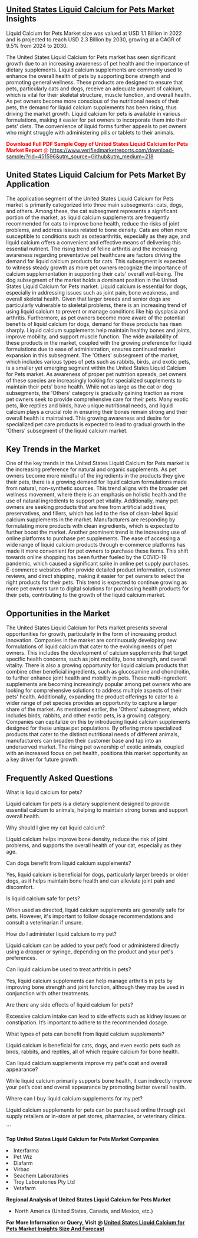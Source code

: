 <h2><a href="https://www.verifiedmarketreports.com/download-sample/?rid=451596&amp;utm_source=Github&amp;utm_medium=218" target="_blank">United States Liquid Calcium for Pets Market</a> Insights</h2><p>Liquid Calcium for Pets Market size was valued at USD 1.1 Billion in 2022 and is projected to reach USD 2.3 Billion by 2030, growing at a CAGR of 9.5% from 2024 to 2030.</p><p> <p>The United States Liquid Calcium for Pets market has seen significant growth due to an increasing awareness of pet health and the importance of dietary supplements. Liquid calcium supplements are commonly used to enhance the overall health of pets by supporting bone strength and promoting general wellness. These products are designed to ensure that pets, particularly cats and dogs, receive an adequate amount of calcium, which is vital for their skeletal structure, muscle function, and overall health. As pet owners become more conscious of the nutritional needs of their pets, the demand for liquid calcium supplements has been rising, thus driving the market growth. Liquid calcium for pets is available in various formulations, making it easier for pet owners to incorporate them into their pets' diets. The convenience of liquid forms further appeals to pet owners who might struggle with administering pills or tablets to their animals. <p><span class=""><span style="color: #ff0000;"><strong>Download Full PDF Sample Copy of United States Liquid Calcium for Pets Market Report</strong> @ </span><a href="https://www.verifiedmarketreports.com/download-sample/?rid=451596&amp;utm_source=Github&amp;utm_medium=218" target="_blank">https://www.verifiedmarketreports.com/download-sample/?rid=451596&amp;utm_source=Github&amp;utm_medium=218</a></span></p></p> <h2>United States Liquid Calcium for Pets Market By Application</h2> <p>The application segment of the United States Liquid Calcium for Pets market is primarily categorized into three main subsegments: cats, dogs, and others. Among these, the cat subsegment represents a significant portion of the market, as liquid calcium supplements are frequently recommended for cats to improve bone health, reduce the risks of joint problems, and address issues related to bone density. Cats are often more susceptible to conditions such as osteoarthritis, especially as they age, and liquid calcium offers a convenient and effective means of delivering this essential nutrient. The rising trend of feline arthritis and the increasing awareness regarding preventative pet healthcare are factors driving the demand for liquid calcium products for cats. This subsegment is expected to witness steady growth as more pet owners recognize the importance of calcium supplementation in supporting their cats' overall well-being. The dog subsegment of the market holds a dominant position in the United States Liquid Calcium for Pets market. Liquid calcium is essential for dogs, especially in addressing issues such as joint pain, bone weakness, and overall skeletal health. Given that larger breeds and senior dogs are particularly vulnerable to skeletal problems, there is an increasing trend of using liquid calcium to prevent or manage conditions like hip dysplasia and arthritis. Furthermore, as pet owners become more aware of the potential benefits of liquid calcium for dogs, demand for these products has risen sharply. Liquid calcium supplements help maintain healthy bones and joints, improve mobility, and support muscle function. The wide availability of these products in the market, coupled with the growing preference for liquid formulations due to ease of administration, ensures continued market expansion in this subsegment. The 'Others' subsegment of the market, which includes various types of pets such as rabbits, birds, and exotic pets, is a smaller yet emerging segment within the United States Liquid Calcium for Pets market. As awareness of proper pet nutrition spreads, pet owners of these species are increasingly looking for specialized supplements to maintain their pets' bone health. While not as large as the cat or dog subsegments, the 'Others' category is gradually gaining traction as more pet owners seek to provide comprehensive care for their pets. Many exotic pets, like reptiles and birds, have unique nutritional needs, and liquid calcium plays a crucial role in ensuring their bones remain strong and their overall health is maintained. This growing awareness and desire for specialized pet care products is expected to lead to gradual growth in the 'Others' subsegment of the liquid calcium market. <h2>Key Trends in the Market</h2> <p>One of the key trends in the United States Liquid Calcium for Pets market is the increasing preference for natural and organic supplements. As pet owners become more mindful of the ingredients in the products they give their pets, there is a growing demand for liquid calcium formulations made from natural, non-synthetic sources. This trend aligns with the broader pet wellness movement, where there is an emphasis on holistic health and the use of natural ingredients to support pet vitality. Additionally, many pet owners are seeking products that are free from artificial additives, preservatives, and fillers, which has led to the rise of clean-label liquid calcium supplements in the market. Manufacturers are responding by formulating more products with clean ingredients, which is expected to further boost the market. Another prominent trend is the increasing use of online platforms to purchase pet supplements. The ease of accessing a wide range of liquid calcium products through e-commerce platforms has made it more convenient for pet owners to purchase these items. This shift towards online shopping has been further fueled by the COVID-19 pandemic, which caused a significant spike in online pet supply purchases. E-commerce websites often provide detailed product information, customer reviews, and direct shipping, making it easier for pet owners to select the right products for their pets. This trend is expected to continue growing as more pet owners turn to digital solutions for purchasing health products for their pets, contributing to the growth of the liquid calcium market. <h2>Opportunities in the Market</h2> <p>The United States Liquid Calcium for Pets market presents several opportunities for growth, particularly in the form of increasing product innovation. Companies in the market are continuously developing new formulations of liquid calcium that cater to the evolving needs of pet owners. This includes the development of calcium supplements that target specific health concerns, such as joint mobility, bone strength, and overall vitality. There is also a growing opportunity for liquid calcium products that combine other beneficial ingredients, such as glucosamine and chondroitin, to further enhance joint health and mobility in pets. These multi-ingredient supplements are becoming increasingly popular among pet owners who are looking for comprehensive solutions to address multiple aspects of their pets' health. Additionally, expanding the product offerings to cater to a wider range of pet species provides an opportunity to capture a larger share of the market. As mentioned earlier, the 'Others' subsegment, which includes birds, rabbits, and other exotic pets, is a growing category. Companies can capitalize on this by introducing liquid calcium supplements designed for these unique pet populations. By offering more specialized products that cater to the distinct nutritional needs of different animals, manufacturers can broaden their customer base and tap into an underserved market. The rising pet ownership of exotic animals, coupled with an increased focus on pet health, positions this market opportunity as a key driver for future growth. <h2>Frequently Asked Questions</h2> <p>What is liquid calcium for pets?</p> <p>Liquid calcium for pets is a dietary supplement designed to provide essential calcium to animals, helping to maintain strong bones and support overall health.</p> <p>Why should I give my cat liquid calcium?</p> <p>Liquid calcium helps improve bone density, reduce the risk of joint problems, and supports the overall health of your cat, especially as they age.</p> <p>Can dogs benefit from liquid calcium supplements?</p> <p>Yes, liquid calcium is beneficial for dogs, particularly larger breeds or older dogs, as it helps maintain bone health and can alleviate joint pain and discomfort.</p> <p>Is liquid calcium safe for pets?</p> <p>When used as directed, liquid calcium supplements are generally safe for pets. However, it's important to follow dosage recommendations and consult a veterinarian if unsure.</p> <p>How do I administer liquid calcium to my pet?</p> <p>Liquid calcium can be added to your pet’s food or administered directly using a dropper or syringe, depending on the product and your pet's preferences.</p> <p>Can liquid calcium be used to treat arthritis in pets?</p> <p>Yes, liquid calcium supplements can help manage arthritis in pets by improving bone strength and joint function, although they may be used in conjunction with other treatments.</p> <p>Are there any side effects of liquid calcium for pets?</p> <p>Excessive calcium intake can lead to side effects such as kidney issues or constipation. It’s important to adhere to the recommended dosage.</p> <p>What types of pets can benefit from liquid calcium supplements?</p> <p>Liquid calcium is beneficial for cats, dogs, and even exotic pets such as birds, rabbits, and reptiles, all of which require calcium for bone health.</p> <p>Can liquid calcium supplements improve my pet's coat and overall appearance?</p> <p>While liquid calcium primarily supports bone health, it can indirectly improve your pet’s coat and overall appearance by promoting better overall health.</p> <p>Where can I buy liquid calcium supplements for my pet?</p> <p>Liquid calcium supplements for pets can be purchased online through pet supply retailers or in-store at pet stores, pharmacies, or veterinary clinics.</p> ```</p><p><strong>Top United States Liquid Calcium for Pets Market Companies</strong></p><div data-test-id=""><p><li>Interfarma</li><li> Pet Wiz</li><li> Diafarm</li><li> Virbac</li><li> Seachem Laboratories</li><li> Troy Laboratories Pty Ltd</li><li> Vetafarm</li></p><div><strong>Regional Analysis of&nbsp;United States Liquid Calcium for Pets Market</strong></div><ul><li dir="ltr"><p dir="ltr">North America&nbsp;(United States, Canada, and Mexico, etc.)</p></li></ul><p><strong>For More Information or Query, Visit @&nbsp;</strong><strong><a href="https://www.verifiedmarketreports.com/product/liquid-calcium-for-pets-market/?utm_source=Github&amp;utm_medium=218" target="_blank">United States Liquid Calcium for Pets Market Insights Size And Forecast</a></strong></p></div>
